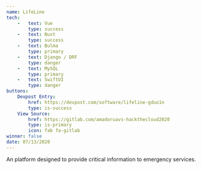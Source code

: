 ```yaml
---
name: LifeLine
tech:
    -   text: Vue
        type: success 
    -   text: Nuxt
        type: success
    -   text: Bulma
        type: primary
    -   text: Django / DRF
        type: danger
    -   text: MySQL
        type: primary
    -   text: SwiftUI
        type: danger
buttons:
    Devpost Entry:
        href: https://devpost.com/software/lifeline-gduo1n
        type: is-success
    View Source:
        href: https://gitlab.com/amadoruavs-hackthecloud2020
        type: is-primary
        icon: fab fa-gitlab
winner: false
date: 07/13/2020   
---
```


An platform designed to provide critical information to emergency services.